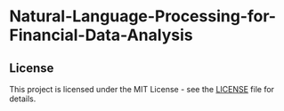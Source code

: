 # Natural-Language-Processing-for-Financial-Data-Analysis
## License

This project is licensed under the MIT License - see the [LICENSE](LICENSE) file for details.
